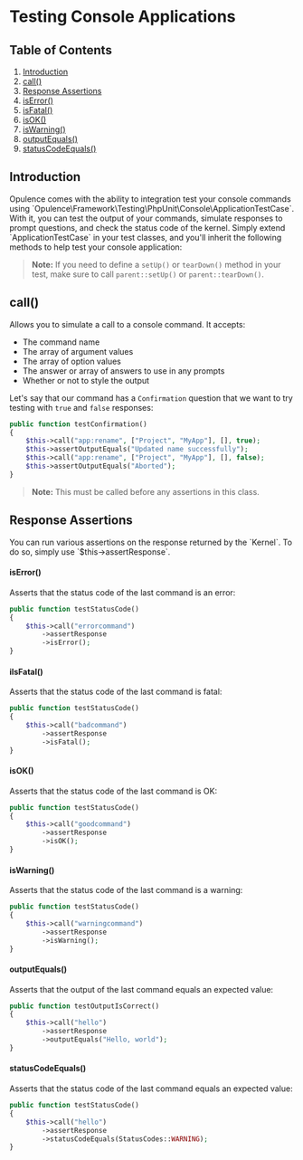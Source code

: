 # Testing Console Applications

## Table of Contents
1. [Introduction](#introduction)
2. [call()](#call)
3. [Response Assertions](#response-assertions)
  1. [isError()](#assert-status-code-is-error)
  2. [isFatal()](#assert-status-code-is-fatal)
  3. [isOK()](#assert-status-code-is-ok)
  4. [isWarning()](#assert-status-code-is-warning)
  5. [outputEquals()](#assert-output-equals)
  6. [statusCodeEquals()](#assert-status-code-equals)

<h2 id="introduction">Introduction</h2>
Opulence comes with the ability to integration test your console commands using `Opulence\Framework\Testing\PhpUnit\Console\ApplicationTestCase`.  With it, you can test the output of your commands, simulate responses to prompt questions, and check the status code of the kernel.  Simply extend `ApplicationTestCase` in your test classes, and you'll inherit the following methods to help test your console application:

> **Note:** If you need to define a `setUp()` or `tearDown()` method in your test, make sure to call `parent::setUp()` or `parent::tearDown()`.

<h2 id="call">call()</h2>
Allows you to simulate a call to a console command.  It accepts:

* The command name
* The array of argument values
* The array of option values
* The answer or array of answers to use in any prompts
* Whether or not to style the output

Let's say that our command has a `Confirmation` question that we want to try testing with `true` and `false` responses:

```php
public function testConfirmation()
{
    $this->call("app:rename", ["Project", "MyApp"], [], true);
    $this->assertOutputEquals("Updated name successfully");
    $this->call("app:rename", ["Project", "MyApp"], [], false);
    $this->assertOutputEquals("Aborted");
}
```

> **Note:**  This must be called before any assertions in this class.

<h2 id="response-assertions">Response Assertions</h2>
You can run various assertions on the response returned by the `Kernel`.  To do so, simply use `$this->assertResponse`.

<h4 id="assert-status-code-is-error">isError()</h4>
Asserts that the status code of the last command is an error:

```php
public function testStatusCode()
{
    $this->call("errorcommand")
        ->assertResponse
        ->isError();
}
```

<h4 id="assert-status-code-is-fatal">iIsFatal()</h4>
Asserts that the status code of the last command is fatal:

```php
public function testStatusCode()
{
    $this->call("badcommand")
        ->assertResponse
        ->isFatal();
}
```

<h4 id="assert-status-code-is-ok">isOK()</h4>
Asserts that the status code of the last command is OK:

```php
public function testStatusCode()
{
    $this->call("goodcommand")
        ->assertResponse
        ->isOK();
}
```

<h4 id="assert-status-code-is-warning">isWarning()</h4>
Asserts that the status code of the last command is a warning:

```php
public function testStatusCode()
{
    $this->call("warningcommand")
        ->assertResponse
        ->isWarning();
}
```

<h4 id="assert-output-equals">outputEquals()</h4>
Asserts that the output of the last command equals an expected value:

```php
public function testOutputIsCorrect()
{
    $this->call("hello")
        ->assertResponse
        ->outputEquals("Hello, world");
}
```

<h4 id="assert-status-code-equals">statusCodeEquals()</h4>
Asserts that the status code of the last command equals an expected value:

```php
public function testStatusCode()
{
    $this->call("hello")
        ->assertResponse
        ->statusCodeEquals(StatusCodes::WARNING);
}
```